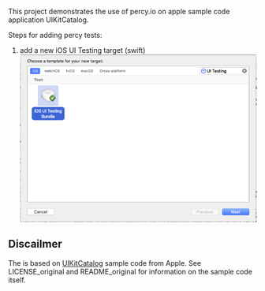 This project demonstrates the use of percy.io on apple sample code application UIKitCatalog.

Steps for adding percy tests:

1. add a new iOS UI Testing target (swift) ![Add iOS UI Testing](/step_images/add_target.png)

## Discailmer

The is based on [UIKitCatalog](https://developer.apple.com/library/content/samplecode/UICatalog/) sample code from Apple. See LICENSE_original and README_original for information on the sample code itself.
